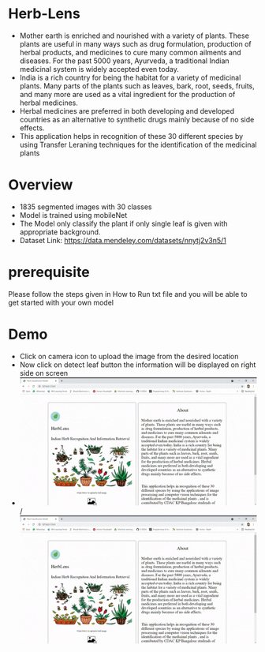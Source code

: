 
# Herb-Lens

* Mother earth is enriched and nourished with a variety of plants. These plants are useful in many ways such as drug formulation, production of herbal products, and medicines to cure many common ailments and diseases. For the past 5000 years, Ayurveda, a traditional Indian medicinal system is widely accepted even today. 
* India is a rich country for being the habitat for a variety of medicinal plants. Many parts of the plants such as leaves, bark, root, seeds, fruits, and many more are used as a vital ingredient for the production of herbal medicines.
* Herbal medicines are preferred in both developing and developed countries as an alternative to synthetic drugs mainly because of no side effects.
* This application helps in recognition of these 30 different species by using Transfer Leraning techniques for the identification of the medicinal plants
        
#  Overview
* 1835 segmented images with 30 classes 
* Model is trained using mobileNet 
* The Model only classify the plant if only single leaf is given with appropriate background.
* Dataset Link: https://data.mendeley.com/datasets/nnytj2v3n5/1

# prerequisite
Please follow the steps given in How to Run txt file and you will be able to get started with your own model 

# Demo
* Click on camera icon to upload the image from the desired location 
* Now click on detect leaf button the information will be displayed on right side on screen  
* ![Alt text](ezgif.com-gif-maker.gif) / ![](ezgif.com-gif-maker.gif)
